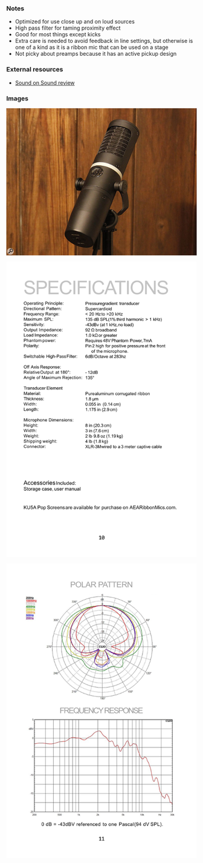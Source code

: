 ### Notes
- Optimized for use close up and on loud sources
- High pass filter for taming proximity effect
- Good for most things except kicks
- Extra care is needed to avoid feedback in line settings, but otherwise is one of a kind as it is a ribbon mic that can be used on a stage
- Not picky about preamps because it has an active pickup design

### External resources
- [Sound on Sound review](https://www.soundonsound.com/reviews/aea-ku5a)

### Images
![](../images/AEA_KU5A_01.jpg)

![](../images/AEA_KU5A_Specs_12-10-18.png_1.png)

![](../images/AEA_KU5A_Specs_12-10-18.png_2.png)